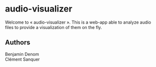 # audio-visualizer
Welcome to « audio-visualizer ». This is a web-app able to analyze audio files to provide a visualization of them on the fly.

Authors
-------
Benjamin Denom  
Clément Sanquer
